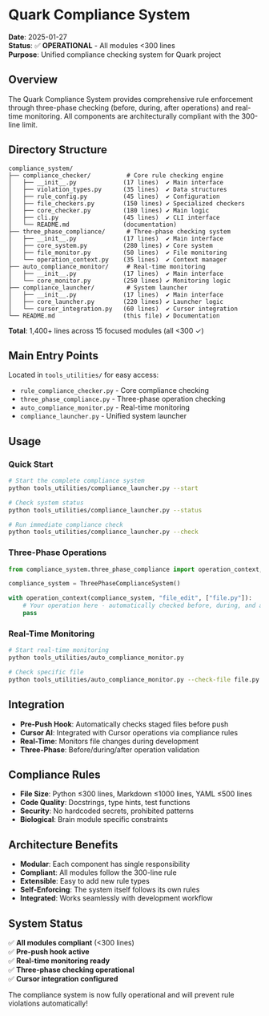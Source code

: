 # Quark Compliance System

**Date**: 2025-01-27  
**Status**: ✅ **OPERATIONAL** - All modules <300 lines  
**Purpose**: Unified compliance checking system for Quark project

## Overview

The Quark Compliance System provides comprehensive rule enforcement through three-phase checking (before, during, after operations) and real-time monitoring. All components are architecturally compliant with the 300-line limit.

## Directory Structure

```
compliance_system/
├── compliance_checker/          # Core rule checking engine
│   ├── __init__.py             (17 lines)  ✔ Main interface
│   ├── violation_types.py      (35 lines)  ✔ Data structures
│   ├── rule_config.py          (45 lines)  ✔ Configuration
│   ├── file_checkers.py        (150 lines) ✔ Specialized checkers
│   ├── core_checker.py         (180 lines) ✔ Main logic
│   ├── cli.py                  (45 lines)  ✔ CLI interface
│   └── README.md               (documentation)
├── three_phase_compliance/      # Three-phase checking system
│   ├── __init__.py             (17 lines)  ✔ Main interface
│   ├── core_system.py          (280 lines) ✔ Core system
│   ├── file_monitor.py         (50 lines)  ✔ File monitoring
│   └── operation_context.py    (35 lines)  ✔ Context manager
├── auto_compliance_monitor/     # Real-time monitoring
│   ├── __init__.py             (17 lines)  ✔ Main interface
│   └── core_monitor.py         (250 lines) ✔ Monitoring logic
├── compliance_launcher/         # System launcher
│   ├── __init__.py             (17 lines)  ✔ Main interface
│   ├── core_launcher.py        (220 lines) ✔ Launcher logic
│   └── cursor_integration.py   (60 lines)  ✔ Cursor integration
└── README.md                   (this file) ✔ Documentation
```

**Total**: 1,400+ lines across 15 focused modules (all <300 ✓)

## Main Entry Points

Located in `tools_utilities/` for easy access:

- `rule_compliance_checker.py` - Core compliance checking
- `three_phase_compliance.py` - Three-phase operation checking
- `auto_compliance_monitor.py` - Real-time monitoring
- `compliance_launcher.py` - Unified system launcher

## Usage

### Quick Start
```bash
# Start the complete compliance system
python tools_utilities/compliance_launcher.py --start

# Check system status
python tools_utilities/compliance_launcher.py --status

# Run immediate compliance check
python tools_utilities/compliance_launcher.py --check
```

### Three-Phase Operations
```python
from compliance_system.three_phase_compliance import operation_context, ThreePhaseComplianceSystem

compliance_system = ThreePhaseComplianceSystem()

with operation_context(compliance_system, "file_edit", ["file.py"]):
    # Your operation here - automatically checked before, during, and after
    pass
```

### Real-Time Monitoring
```bash
# Start real-time monitoring
python tools_utilities/auto_compliance_monitor.py

# Check specific file
python tools_utilities/auto_compliance_monitor.py --check-file file.py
```

## Integration

- **Pre-Push Hook**: Automatically checks staged files before push
- **Cursor AI**: Integrated with Cursor operations via compliance rules
- **Real-Time**: Monitors file changes during development
- **Three-Phase**: Before/during/after operation validation

## Compliance Rules

- **File Size**: Python ≤300 lines, Markdown ≤1000 lines, YAML ≤500 lines
- **Code Quality**: Docstrings, type hints, test functions
- **Security**: No hardcoded secrets, prohibited patterns
- **Biological**: Brain module specific constraints

## Architecture Benefits

- **Modular**: Each component has single responsibility
- **Compliant**: All modules follow the 300-line rule
- **Extensible**: Easy to add new rule types
- **Self-Enforcing**: The system itself follows its own rules
- **Integrated**: Works seamlessly with development workflow

## System Status

✅ **All modules compliant** (<300 lines)  
✅ **Pre-push hook active**  
✅ **Real-time monitoring ready**  
✅ **Three-phase checking operational**  
✅ **Cursor integration configured**  

The compliance system is now fully operational and will prevent rule violations automatically!
